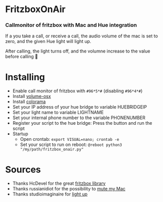 # FritzboxOnAir
### Callmonitor of fritzbox with Mac and Hue integration
If a you take a call, or receive a call, the audio volume of the mac is set to zero, and the given Hue light will light up.

After calling, the light turns off, and the volumne increase to the value before calling 🦄

# Installing
* Enable call monitor of fritzbox with `#96*5*#` (disabling `#96*4*#`)
* Install [volume-osx](https://pypi.python.org/pypi/volume-osx)
* Install [colorama](https://pypi.python.org/pypi/colorama)
* Set your IP address of your hue bridge to variable HUEBRIDGEIP
* Set your light name to variable LIGHTNAME
* Set your internal phone number to the variable PHONENUMBER
* Register your script to the hue bridge: Press the button and run the script
* Startup
    - Open crontab: `export VISUAL=nano; crontab -e`
    - Set your script to run on reboot: `@reboot python3 "/my/path/fritzbox_onair.py"`

# Sources
* Thanks HcDevel for the great [fritzbox library](https://github.com/HcDevel/py-fritz-monitor)
* Thanks russianidiot for the possibility to [mute my Mac](https://github.com/russianidiot/volume-osx.sh.cli)
* Thanks studioimaginaire for [light up](https://github.com/studioimaginaire/phue)
